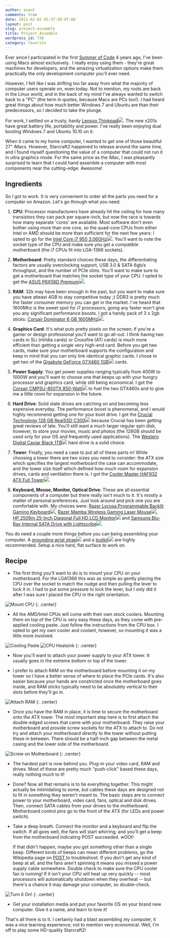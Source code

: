 ```yaml
---
author: anant
comments: true
date: 2011-02-02 05:37:50-07:00
layout: post
slug: project-assemble
title: Project Assemble
wordpress_id: 738
category: favorite
---
```


Ever since I participated in the first [Summer of Code](https://code.google.com/soc/) 4 years ago, I've been using Macs almost exclusively.  I really enjoy using them - they're great machines for developers, and the amazing virtualization options make them practically the only development computer you'll ever need.

However, I felt like I was drifting too far away from what the majority of computer users operate on, even today. Not to mention, my roots are back in the Linux world, and in the back of my mind I've always wanted to switch back to a "PC" (the term in quotes, because Macs are PCs too!). I had heard great things about how much better Windows 7 and Ubuntu are than their predecessors, so I decided to take the plunge.

For work, I settled on a trusty, hardy [Lenovo Thinkpad](http://www.amazon.com/gp/product/B0044SSRVI?ie=UTF8&tag=k006-20&linkCode=as2&camp=1789&creative=390957&creativeASIN=B0044SSRVI)![](http://www.assoc-amazon.com/e/ir?t=k006-20&l=as2&o=1&a=B0044SSRVI). The new x201s have great battery life, portability and power. I've really been enjoying dual booting Windows 7 and Ubuntu 10.10 on it.

When it came to my home computer, I wanted to get one of those beautiful 27" iMacs. However, Starcraft2 happened to release around the same time, and I found myself questioning the value of a computer that could not run it in ultra graphics mode. For the same price as the iMac, I was pleasantly surprised to learn that I could hand assemble a computer with most components near the cutting-edge. Awesome!

## Ingredients

So I got to work. It is very convenient to order all the parts you need for a computer on Amazon. Let's go through what you need:

1. **CPU**: Processor manufacturers have already hit the ceiling for how many transistors they can pack per square-inch, but now the race is towards how many separate 'cores' are available. Most software don't even bother using more than one core, so the quad-core CPUs from either Intel or AMD should be more than sufficient for the next few years: I opted to go for the [Intel Core i7 950 3.06GHz](http://www.amazon.com/gp/product/B002A6G3V2?ie=UTF8&tag=k006-20&linkCode=as2&camp=1789&creative=390957&creativeASIN=B002A6G3V2)![](http://www.assoc-amazon.com/e/ir?t=k006-20&l=as2&o=1&a=B002A6G3V2). You'll want to note the socket type of the CPU and make sure you get a compatible motherboard (the i7 CPUs fit into LGA-1366 sockets).

2. **Motherboard**: Pretty standard choices these days, the differentiating factors are usually overclocking support, USB 3.0 & SATA 6gb/s throughput, and the number of PCIe slots. You'll want to make sure to get a motherboard that matches the socket type of your CPU. I opted to get the [ASUS P6X58D Premium](http://www.amazon.com/gp/product/B002WSHXQ2?ie=UTF8&tag=k006-20&linkCode=as2&camp=1789&creative=390957&creativeASIN=B002WSHXQ2)![](http://www.assoc-amazon.com/e/ir?t=k006-20&l=as2&o=1&a=B002WSHXQ2).

3. **RAM**: 32k may have been enough in the past, but you want to make sure you have atleast 4GB to stay competitive today ;) DDR3 is pretty much the faster consumer memory you can get in the market. I've heard that 1600Mhz is the sweet spot for i7 processors, going any faster won't give you any significant performance boosts. I got a handy pack of 3 x 2gb sticks: [Corsair Dominator 6 GB 1600MHz](http://www.amazon.com/gp/product/B003BYRLE0?ie=UTF8&tag=k006-20&linkCode=as2&camp=1789&creative=390957&creativeASIN=B003BYRLE0)![](http://www.assoc-amazon.com/e/ir?t=k006-20&l=as2&o=1&a=B003BYRLE0).

4. **Graphics Card**: It's what puts pretty pixels on the screen; if you're a gamer or design professional you'll want to go all-out. I think having two cards in SLi (nVidia cards) or Crossfire (ATi cards) is much more efficient than getting a single very high-end card. Before you get two cards, make sure your motherboard supports the configuration and keep in mind that you can only link identical graphic cards. I chose to get two of the [Gigabyte GeForce GTX460 1GB](http://www.amazon.com/gp/product/B003UUEOPE?ie=UTF8&tag=k006-20&linkCode=as2&camp=1789&creative=390957&creativeASIN=B003UUEOPE)![](http://www.assoc-amazon.com/e/ir?t=k006-20&l=as2&o=1&a=B003UUEOPE) cards.

5. **Power Supply**: You get power supplies ranging typically from 400W to 1000W and you'll want to choose one that keeps up with your hungry processor and graphics card, while still being economical. I got the [Corsair CMPSU-850TX 850-Watt](http://www.amazon.com/gp/product/B003BYRLE0?ie=UTF8&tag=k006-20&linkCode=as2&camp=1789&creative=390957&creativeASIN=B003BYRLE0)![](http://www.assoc-amazon.com/e/ir?t=k006-20&l=as2&o=1&a=B003BYRLE0) to fuel the two GTX460s and to give me a little room for expansion in the future.

6. **Hard Drive**: Solid state drives are catching on and becoming less expensive everyday. The performance boost is phenomenal, and I would highly recommend getting one for your boot drive. I got the [Crucial Technology 128 GB RealSSD C300](http://www.amazon.com/gp/product/B0039SM0AS?ie=UTF8&tag=k006-20&linkCode=as2&camp=1789&creative=390957&creativeASIN=B0039SM0AS)![](http://www.assoc-amazon.com/e/ir?t=k006-20&l=as2&o=1&a=B0039SM0AS) because Crucial has been getting great reviews of late. You'll still want a much larger regular spin disk, however, to store your movies, music and photos (the 128GB should be used only for your OS and frequently used applications). The [Western Digital Caviar Black 1TB](http://www.amazon.com/gp/product/B0036Q7MV0?ie=UTF8&tag=k006-20&linkCode=as2&camp=1789&creative=390957&creativeASIN=B0036Q7MV0)![](http://www.assoc-amazon.com/e/ir?t=k006-20&l=as2&o=1&a=B0036Q7MV0) hard drive is a solid choice.

7. **Tower**: Finally, you need a case to put all of these parts in! While choosing a tower there are two sizes you need to consider: the ATX size which specifies the largest motherboard the case can accommodate, and the tower size itself which defined how much room for expansion drives, cards and ventilation there is. I got the [Cooler Master HAF932 ATX Full Tower](http://www.amazon.com/gp/product/B001EPUQAE?ie=UTF8&tag=k006-20&linkCode=as2&camp=1789&creative=390957&creativeASIN=B001EPUQAE)![](http://www.assoc-amazon.com/e/ir?t=k006-20&l=as2&o=1&a=B001EPUQAE).

8. **Keyboard, Mouse, Monitor, Optical Drive**: These are all essential components of a computer but there really isn't much to it. It's mostly a matter of personal preferences. Just look around and pick one you are comfortable with. My choices were: [Razer Lycosa Programmable Backlit Gaming Keyboard](http://www.amazon.com/gp/product/B000YDIA78?ie=UTF8&tag=k006-20&linkCode=as2&camp=1789&creative=390957&creativeASIN=B000YDIA78)![](http://www.assoc-amazon.com/e/ir?t=k006-20&l=as2&o=1&a=B000YDIA78), [Razer Mamba Wireless Gaming Laser Mouse](http://www.amazon.com/gp/product/B001WAKR3W?ie=UTF8&tag=k006-20&linkCode=as2&camp=1789&creative=390957&creativeASIN=B001WAKR3W)![](http://www.assoc-amazon.com/e/ir?t=k006-20&l=as2&o=1&a=B001WAKR3W), [HP 2509m 25-Inch Diagonal Full HD LCD Monitor](http://www.amazon.com/gp/product/B002MT6SDU?ie=UTF8&tag=k006-20&linkCode=as2&camp=1789&creative=390957&creativeASIN=B002MT6SDU)![](http://www.assoc-amazon.com/e/ir?t=k006-20&l=as2&o=1&a=B002MT6SDU) and [Samsung Blu-Ray Internal SATA Drive with Lightscribe](http://www.amazon.com/gp/product/B0032XJDJ6?ie=UTF8&tag=k006-20&linkCode=as2&camp=1789&creative=390957&creativeASIN=B0032XJDJ6)![](http://www.assoc-amazon.com/e/ir?t=k006-20&l=as2&o=1&a=B0032XJDJ6).

You do need a couple more things before you can being assembling your computer. A [grounding wrist strap](http://www.amazon.com/gp/product/B000EDMPQK?ie=UTF8&tag=k006-20&linkCode=as2&camp=1789&creative=390957&creativeASIN=B000EDMPQK)![](http://www.assoc-amazon.com/e/ir?t=k006-20&l=as2&o=1&a=B000EDMPQK) and a [toolkit](http://www.amazon.com/gp/product/B00004Z5VS?ie=UTF8&tag=k006-20&linkCode=as2&camp=1789&creative=390957&creativeASIN=B00004Z5VS)![](http://www.assoc-amazon.com/e/ir?t=k006-20&l=as2&o=1&a=B00004Z5VS) are highly recommended. Setup a nice hard, flat surface to work on.

## Recipe

* The first thing you'll want to do is to mount your CPU on your motherboard. For the LGA1366 this was as simple as gently placing the CPU over the socket to match the nudge and then pulling the lever to lock it in. I had to put some pressure to lock the lever, but I only did it after I was sure I placed the CPU in the right orientation.

![Mount CPU](/images/2011/cpu-mount.jpg)
{: .center}

* All the AMD/Intel CPUs will come with their own stock coolers. Mounting them on top of the CPU is very easy these days, as they come with pre-applied cooling paste. Just follow the instructions from the CPU box. I opted to get my own cooler and coolant, however, so mounting it was a little more involved.

![Cooling Paste](/images/2011/cpu-paste.jpg) ![CPU Heatsink](/images/2011/cpu-heatsink.jpg)
{: .center}

* Now you'll want to attach your power supply to your ATX tower. It usually goes in the extreme bottom or top of the tower.

* I prefer to attach RAM on the motherboard before mounting it on my tower so I have a better sense of where to place the PCIe cards. It's also easier because your hands are constricted once the motherboard goes inside, and RAM sticks typically need to be absolutely vertical to their slots before they'll go in.

![Attach RAM](/images/2011/attach-ram.jpg)
{: .center}

* Once you have the RAM in place, it is time to secure the motherboard onto the ATX tower. The most important step here is to first attach the double-edged screws that came with your motherboard. They raise your motherboard and provide screw sockets for the ATX to attach to. Do not try and attach your motherboard directly to the tower without putting these in between. There should be a half-inch gap between the metal casing and the lower side of the motherboard.

![Screw on Motherboard](/images/2011/motherboard-fix.jpg)
{: .center}

* The hardest part is now behind you. Plug-in your video card, RAM and drives. Most of these are pretty much "push-click" based these days, really nothing much to it!

* Done? Now all that remains is to tie everything together. This might actually be intimidating to some, but cables these days are designed not to fit in something they weren't meant to. The basic steps are to connect power to your motherboard, video card, fans, optical and disk drives. Then, connect SATA cables from your drives to the motherboard. Motherboard control pins go to the front of the ATX (for LEDs and power switch).

* Take a deep breath. Connect the monitor and a keyboard and flip the switch. If all goes well, the fans will start whirring; and you'll get a beep from the motherboard indicating POST succeeded. wOOt!

  If that didn't happen, maybe you got something other than a single beep. Different kinds of beeps can mean different problems, go the Wikipedia page on [POST ](https://secure.wikimedia.org/wikipedia/en/wiki/Power-on_self-test)to troubleshoot. If you don't get any kind of beep at all, and the fans aren't spinning it means you missed a power supply cable somewhere. Double check to make sure the CPU cooler fan is running! If it isn't your CPU will heat up very quickly -- most processors will automatically shutdown when they overheat -- but there's a chance it may damage your computer, so double-check.

![Turn it On!](/images/2011/turn-it-on.jpg)
{: .center}

* Get your installation media and put your favorite OS on your brand new computer. Give it a name, and learn to love it!

That's all there is to it. I certainly had a blast assembling my computer, it was a nice learning experience; not to mention very economical. Well, I'm off to play some HD-quality Starcraft2!
